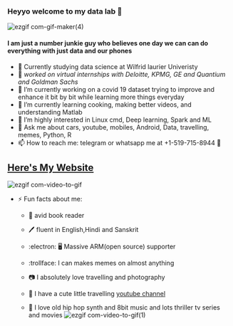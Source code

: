 

### Heyyo welcome to my data lab 👋
![ezgif com-gif-maker(4)](https://user-images.githubusercontent.com/51081461/88593312-f8fbe000-d07c-11ea-89d6-63ef77905417.gif)
#### I am just a number junkie guy who believes one day we can can do everything with just data and our phones
- :open_book: Currently studying data science at Wilfrid laurier Univeristy
- :briefcase: **worked on virtual internships with Deloitte*, KPMG, GE and Quantium and Goldman Sachs*
- 🔭 I’m currently working on a covid 19 dataset trying to improve and enhance it bit by bit while learning more things everyday
- 🌱 I’m currently learning cooking, making better videos, and understanding Matlab
- 🤔 I’m highly interested in Linux cmd, Deep learning, Spark and ML
- 💬 Ask me about cars, youtube, mobiles, Android, Data, travelling, memes, Python, R
- 📫 How to reach me: telegram or whatsapp me at +1-519-715-8944 :iphone:

## [Here's My Website](https://sites.google.com/view/speedoduel/home)

![ezgif com-video-to-gif](https://user-images.githubusercontent.com/51081461/88572106-43209980-d05c-11ea-9739-f29af2b5bdef.gif)

- ⚡ Fun facts about me:
  - :book: avid book reader
  - :pen: fluent in English,Hindi and Sanskrit
  - :electron: :desktop_computer: Massive ARM(open source) supporter
  - :trollface: I can makes memes on almost anything
  - :camera: I absolutely love travelling and photography
  - :movie_camera: I have a cute little travelling [youtube channel](https://www.youtube.com/channel/UCxdi_-jSimYqHe6zW1IBgfw?view_as=subscriber)
  
  - :dvd: I love old hip hop synth and 8bit music and lots thriller tv series and movies
![ezgif com-video-to-gif(1)](https://user-images.githubusercontent.com/51081461/88572072-38660480-d05c-11ea-8fb5-8f4b5e808df7.gif)




